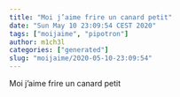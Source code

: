 ```yaml
---
title: "Moi j’aime frire un canard petit"
date: "Sun May 10 23:09:54 CEST 2020"
tags: ["moijaime", "pipotron"]
author: m1ch3l
categories: ["generated"]
slug: "moijaime/2020-05-10-23:09:54"
---
```


Moi j’aime frire un canard petit
